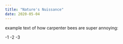 ```yaml
---
title: "Nature's Nuissance"
date: 2020-05-04
---
```


example text of how carpenter bees are super annoying:

-1
-2
-3

